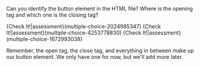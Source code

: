Can you identify the button element in the HTML file? Where is the opening tag and which one is the closing tag?

{Check It!|assessment}(multiple-choice-2024985347)
{Check It!|assessment}(multiple-choice-4253778830)
{Check It!|assessment}(multiple-choice-1672993038)

Remember, the open tag, the close tag, and everything in between make up our button element. We only have one for now, but we'll add more later.